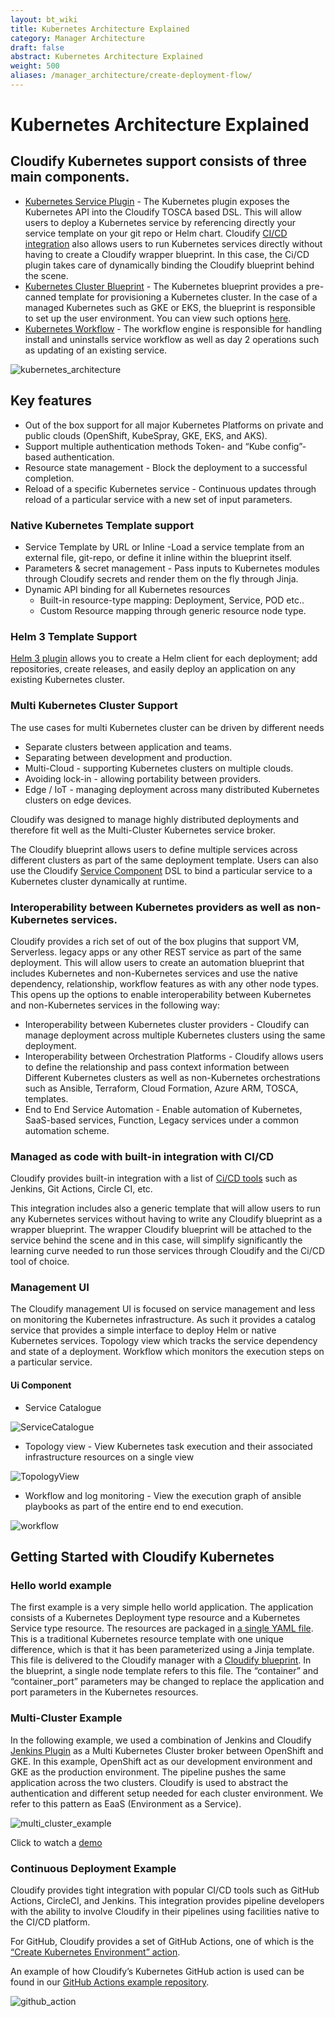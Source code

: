 ```yaml
---
layout: bt_wiki
title: Kubernetes Architecture Explained
category: Manager Architecture
draft: false
abstract: Kubernetes Architecture Explained
weight: 500
aliases: /manager_architecture/create-deployment-flow/
---
```


# Kubernetes Architecture Explained

## Cloudify Kubernetes support consists of three main components.

* [Kubernetes Service Plugin](https://docs.cloudify.co/latest/working_with/official_plugins/orchestration/kubernetes/) - The Kubernetes plugin exposes the Kubernetes API into the Cloudify TOSCA based DSL. This will allow users to deploy a Kubernetes service by referencing directly your service template on your git repo or Helm chart. Cloudify [CI/CD integration](https://docs.cloudify.co/latest/working_with/integration/) also allows users to run Kubernetes services directly without having to create a Cloudify wrapper blueprint. In this case, the Ci/CD plugin takes care of dynamically binding the Cloudify blueprint behind the scene.
* [Kubernetes Cluster Blueprint](https://github.com/cloudify-community/blueprint-examples/tree/master/kubernetes) - The Kubernetes blueprint provides a pre-canned template for provisioning a Kubernetes cluster. In the case of a managed Kubernetes such as GKE or EKS, the blueprint is responsible to set up the user environment. You can view such options [here](https://github.com/cloudify-community/blueprint-examples/tree/master/kubernetes/).
* [Kubernetes Workflow](https://docs.cloudify.co/latest/working_with/official_plugins/orchestration/kubernetes/#workflows) - The workflow engine is responsible for handling install and uninstalls service workflow as well as day 2 operations such as updating of an existing service.

![kubernetes_architecture]( /images/kubernetes_architecture/kubernetes_architecture.png )

## Key features

- Out of the box support for all major Kubernetes Platforms on private and public clouds (OpenShift, KubeSpray, GKE, EKS, and AKS).
- Support multiple authentication methods Token- and “Kube config”- based authentication.
- Resource state management - Block the deployment to a successful completion.
- Reload of a specific Kubernetes service - Continuous updates through reload of a particular service with a new set of input parameters.

### Native Kubernetes Template support

* Service Template by URL or Inline -Load a service template from an external file, git-repo, or define it inline within the blueprint itself.
* Parameters & secret management - Pass inputs to Kubernetes modules through Cloudify secrets and render them on the fly through Jinja.
* Dynamic API binding for all Kubernetes resources
  * Built-in resource-type mapping: Deployment, Service, POD etc..
  * Custom Resource mapping through generic resource node type.
  
### Helm 3 Template Support
[Helm 3 plugin](https://docs.cloudify.co/latest/working_with/official_plugins/orchestration/helm/) allows you to create a Helm client for each deployment; add repositories, create releases, and easily deploy an application on any existing Kubernetes cluster.

### Multi Kubernetes Cluster Support
The use cases for multi Kubernetes cluster can be driven by different needs 

* Separate clusters between application and teams.
* Separating between development and production.
* Multi-Cloud - supporting Kubernetes clusters on multiple clouds.
* Avoiding lock-in - allowing portability between providers.
* Edge / IoT - managing deployment across many distributed Kubernetes clusters on edge devices.

Cloudify was designed to manage highly distributed deployments and therefore fit well as the Multi-Cluster Kubernetes service broker.

The Cloudify blueprint allows users to define multiple services across different clusters as part of the same deployment template. Users can also use the Cloudify [Service Component](https://docs.cloudify.co/latest/working_with/service_composition/) DSL to bind a particular service to a Kubernetes cluster dynamically at runtime.

### Interoperability between Kubernetes providers as well as non-Kubernetes services.

Cloudify provides a rich set of out of the box plugins that support VM, Serverless. legacy apps or any other REST service as part of the same deployment. This will allow users to create an automation blueprint that includes Kubernetes and non-Kubernetes services and use the native dependency, relationship, workflow features as with any other node types. This opens up the options to enable interoperability between Kubernetes and non-Kubernetes services in the following way:
* Interoperability between Kubernetes cluster providers - Cloudify can manage deployment across multiple Kubernetes clusters using the same deployment.
* Interoperability between Orchestration Platforms - Cloudify allows users to define the relationship and pass context information between Different Kubernetes clusters as well as non-Kubernetes orchestrations such as Ansible, Terraform, Cloud Formation, Azure ARM, TOSCA, templates.
* End to End Service Automation  - Enable automation of Kubernetes, SaaS-based services, Function, Legacy services under a common automation scheme.

### Managed as code with built-in integration with CI/CD
Cloudify provides built-in integration with a list of [Ci/CD tools](https://docs.cloudify.co/latest/working_with/integration/) such as Jenkins, Git Actions, Circle CI, etc.

This integration includes also a generic template that will allow users to run any Kubernetes services without having to write any Cloudify blueprint as a wrapper blueprint. The wrapper Cloudify blueprint will be attached to the service behind the scene and in this case, will simplify significantly the learning curve needed to run those services through Cloudify and the Ci/CD tool of choice.

### Management UI
The Cloudify management UI is focused on service management and less on monitoring the Kubernetes infrastructure. As such it provides a catalog service that provides a simple interface to deploy Helm or native Kubernetes services. Topology view which tracks the service dependency and state of a deployment. Workflow which monitors the execution steps on a particular service. 

#### Ui Component

* Service Catalogue

![ServiceCatalogue]( /images/kubernetes_architecture/service_catalogue.png )

* Topology view - View Kubernetes task execution and their associated infrastructure resources on a single view

![TopologyView]( /images/kubernetes_architecture/topology_view.png )

* Workflow and log monitoring - View the execution graph of ansible playbooks as part of the entire end to end execution.

![workflow]( /images/kubernetes_architecture/workflow.png ) 

## Getting Started with Cloudify Kubernetes

### Hello world example
The first example is a very simple hello world application. The application consists of a Kubernetes Deployment type resource and a Kubernetes Service type resource. The resources are packaged in [a single YAML file](https://github.com/cloudify-community/blueprint-examples/blob/master/kubernetes/plugin-examples/hello-world/resources.yaml). This is a traditional Kubernetes resource template with one unique difference, which is that it has been parameterized using a Jinja template. This file is delivered to the Cloudify manager with a [Cloudify blueprint](https://github.com/cloudify-community/blueprint-examples/blob/master/kubernetes/plugin-examples/hello-world/blueprint.yaml). In the blueprint, a single node template refers to this file. The “container” and “container_port” parameters may be changed to replace the application and port parameters in the Kubernetes resources.

### Multi-Cluster Example

In the following example, we used a combination of  Jenkins and Cloudify [Jenkins Plugin](https://docs.cloudify.co/latest/working_with/integration/jenkins-plugin/) as a Multi Kubernetes Cluster broker between OpenShift and GKE. In this example, OpenShift act as our development environment and GKE as the production environment. The pipeline pushes the same application across the two clusters. Cloudify is used to abstract the authentication and different setup needed for each cluster environment. We refer to this pattern as EaaS (Environment as a Service).

![multi_cluster_example]( /images/kubernetes_architecture/multi_cluster_example.png )

Click to watch a [demo](https://drive.google.com/file/d/1Xl9sqj0bZBAROd63zFRvyXN7yvYyIrvt/view)

### Continuous Deployment Example
Cloudify provides tight integration with popular CI/CD tools such as GitHub Actions, CircleCI, and Jenkins. This integration provides pipeline developers with the ability to involve Cloudify in their pipelines using facilities native to the CI/CD platform.

For GitHub, Cloudify provides a set of GitHub Actions, one of which is the [“Create Kubernetes Environment” action](https://github.com/marketplace/actions/create-kubernetes-environment).

An example of how Cloudify’s Kubernetes GitHub action is used can be found in our [GitHub Actions example repository](https://github.com/cloudify-community/github-actions-example/).

![github_action]( /images/kubernetes_architecture/github_action.png )